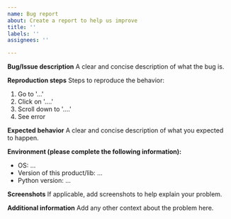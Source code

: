 ```yaml
---
name: Bug report
about: Create a report to help us improve
title: ''
labels: ''
assignees: ''

---
```


**Bug/Issue description**
A clear and concise description of what the bug is.

**Reproduction steps**
Steps to reproduce the behavior:
1. Go to '...'
2. Click on '....'
3. Scroll down to '....'
4. See error

**Expected behavior**
A clear and concise description of what you expected to happen.

**Environment (please complete the following information):**
- OS: ...
- Version of this product/lib: ...
- Python version: ...

**Screenshots**
If applicable, add screenshots to help explain your problem.

**Additional information**
Add any other context about the problem here.
